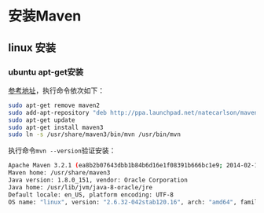# 安装Maven

## linux 安装

### ubuntu apt-get安装

[参考地址](http://www.sysads.co.uk/2014/05/install-apache-maven-3-2-1-ubuntu-14-04/)，执行命令依次如下：

```bash
sudo apt-get remove maven2
sudo add-apt-repository "deb http://ppa.launchpad.net/natecarlson/maven3/ubuntu precise main"
sudo apt-get update
sudo apt-get install maven3
sudo ln -s /usr/share/maven3/bin/mvn /usr/bin/mvn
```

执行命令`mvn --version`验证安装：

```bash
Apache Maven 3.2.1 (ea8b2b07643dbb1b84b6d16e1f08391b666bc1e9; 2014-02-14T17:37:52+00:00)
Maven home: /usr/share/maven3
Java version: 1.8.0_151, vendor: Oracle Corporation
Java home: /usr/lib/jvm/java-8-oracle/jre
Default locale: en_US, platform encoding: UTF-8
OS name: "linux", version: "2.6.32-042stab120.16", arch: "amd64", family: "unix"
```
